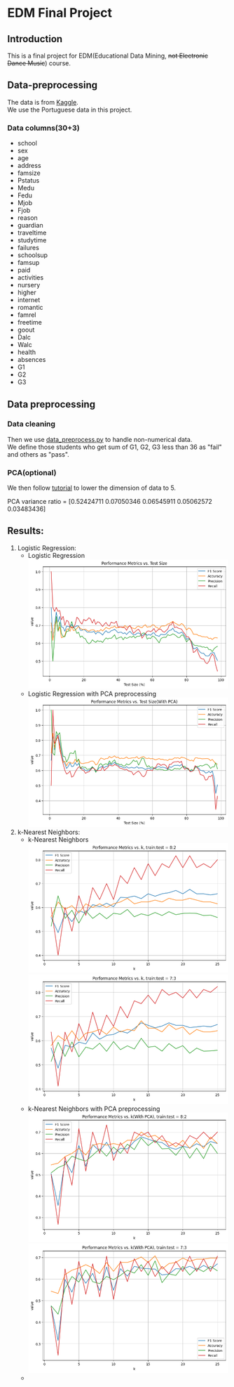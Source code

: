 # EDM Final Project

## Introduction

This is a final project for EDM(Educational Data Mining, ~~not Electronic Dance Music~~) course.

## Data-preprocessing

The data is
from [Kaggle](https://www.kaggle.com/datasets/whenamancodes/alcohol-effects-on-study?select=Portuguese.csv).  
We use the Portuguese data in this project.  

### Data columns(30+3)
- school
- sex
- age
- address
- famsize
- Pstatus
- Medu
- Fedu
- Mjob
- Fjob
- reason
- guardian
- traveltime
- studytime
- failures
- schoolsup
- famsup
- paid
- activities
- nursery
- higher
- internet
- romantic
- famrel
- freetime
- goout
- Dalc
- Walc
- health
- absences
- G1
- G2
- G3


## Data preprocessing
### Data cleaning
Then we use [data_preprocess.py](models/data_preprocess.py) to handle non-numerical data.  
We define those students who get sum of G1, G2, G3 less than 36 as "fail" and others as "pass".


### PCA(optional)

We then follow [tutorial](https://leemeng.tw/essence-of-principal-component-analysis.html) to lower the dimension of data to 5.

PCA variance ratio =  [0.52424711 0.07050346 0.06545911 0.05062572 0.03483436]

## Results:

1. Logistic Regression:<br>
    - Logistic Regression<br>
      ![Logistic Regression](plots/lr.png)<br>
    - Logistic Regression with PCA preprocessing<br>
      ![Logistic Regression with PCA](plots/pca_lr.png)<br>
2. k-Nearest Neighbors:<br>
    - k-Nearest Neighbors<br>
      ![k-Nearest Neighbors(train:test=8:2)](plots/knn_(8_2).png)<br>
      ![k-Nearest Neighbors(train:test=7:3)](plots/knn_(7_3).png)<br>
    - k-Nearest Neighbors with PCA preprocessing<br>
      ![k-Nearest Neighbors with PCA(train:test=8:2)](plots/pca_knn_(8_2).png)<br>
      ![k-Nearest Neighbors with PCA(train:test=7:3)](plots/pca_knn_(7_3).png)<br>
    -
